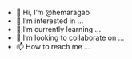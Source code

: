 - 👋 Hi, I’m @hemaragab
- 👀 I’m interested in ...
- 🌱 I’m currently learning ...
- 💞️ I’m looking to collaborate on ...
- 📫 How to reach me ...

<!---
hemaragab/hemaragab is a ✨ special ✨ repository because its `README.md` (this file) appears on your GitHub profile.
You can click the Preview link to take a look at your changes.
--->
